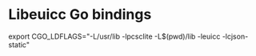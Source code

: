 # Libeuicc Go bindings

export CGO_LDFLAGS="-L/usr/lib -lpcsclite -L$(pwd)/lib -leuicc -lcjson-static"
